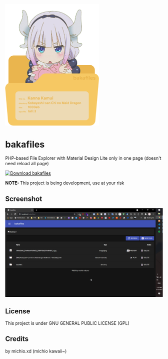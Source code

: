 <img src="https://github.com/michioxd/bakafiles/raw/main/bakafiles.png" width="300px">

# bakafiles
PHP-based File Explorer with Material Design Lite only in one page (doesn't need reload all page)

[![Download bakafiles](https://img.shields.io/sourceforge/dm/bakafiles.svg)](https://sourceforge.net/projects/bakafiles/files/latest/download)

<b>NOTE:</b> This project is being development, use at your risk

## Screenshot 
<img src="https://raw.githubusercontent.com/michioxd/bakafiles/main/chrome_bIzCJ803Xm.png">

## License
This project is under GNU GENERAL PUBLIC LICENSE (GPL)

## Credits
by michio.xd (michio kawaii~)
